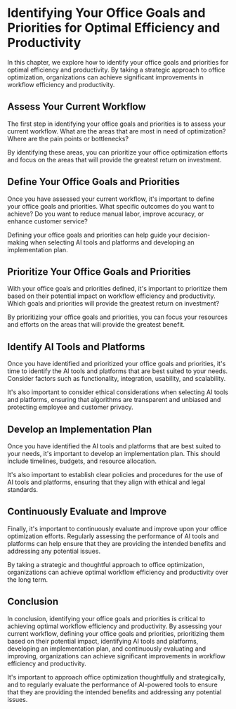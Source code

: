 Identifying Your Office Goals and Priorities for Optimal Efficiency and Productivity
=====================================================================================================================================================

In this chapter, we explore how to identify your office goals and priorities for optimal efficiency and productivity. By taking a strategic approach to office optimization, organizations can achieve significant improvements in workflow efficiency and productivity.

Assess Your Current Workflow
----------------------------

The first step in identifying your office goals and priorities is to assess your current workflow. What are the areas that are most in need of optimization? Where are the pain points or bottlenecks?

By identifying these areas, you can prioritize your office optimization efforts and focus on the areas that will provide the greatest return on investment.

Define Your Office Goals and Priorities
---------------------------------------

Once you have assessed your current workflow, it's important to define your office goals and priorities. What specific outcomes do you want to achieve? Do you want to reduce manual labor, improve accuracy, or enhance customer service?

Defining your office goals and priorities can help guide your decision-making when selecting AI tools and platforms and developing an implementation plan.

Prioritize Your Office Goals and Priorities
-------------------------------------------

With your office goals and priorities defined, it's important to prioritize them based on their potential impact on workflow efficiency and productivity. Which goals and priorities will provide the greatest return on investment?

By prioritizing your office goals and priorities, you can focus your resources and efforts on the areas that will provide the greatest benefit.

Identify AI Tools and Platforms
-------------------------------

Once you have identified and prioritized your office goals and priorities, it's time to identify the AI tools and platforms that are best suited to your needs. Consider factors such as functionality, integration, usability, and scalability.

It's also important to consider ethical considerations when selecting AI tools and platforms, ensuring that algorithms are transparent and unbiased and protecting employee and customer privacy.

Develop an Implementation Plan
------------------------------

Once you have identified the AI tools and platforms that are best suited to your needs, it's important to develop an implementation plan. This should include timelines, budgets, and resource allocation.

It's also important to establish clear policies and procedures for the use of AI tools and platforms, ensuring that they align with ethical and legal standards.

Continuously Evaluate and Improve
---------------------------------

Finally, it's important to continuously evaluate and improve upon your office optimization efforts. Regularly assessing the performance of AI tools and platforms can help ensure that they are providing the intended benefits and addressing any potential issues.

By taking a strategic and thoughtful approach to office optimization, organizations can achieve optimal workflow efficiency and productivity over the long term.

Conclusion
----------

In conclusion, identifying your office goals and priorities is critical to achieving optimal workflow efficiency and productivity. By assessing your current workflow, defining your office goals and priorities, prioritizing them based on their potential impact, identifying AI tools and platforms, developing an implementation plan, and continuously evaluating and improving, organizations can achieve significant improvements in workflow efficiency and productivity.

It's important to approach office optimization thoughtfully and strategically, and to regularly evaluate the performance of AI-powered tools to ensure that they are providing the intended benefits and addressing any potential issues.
